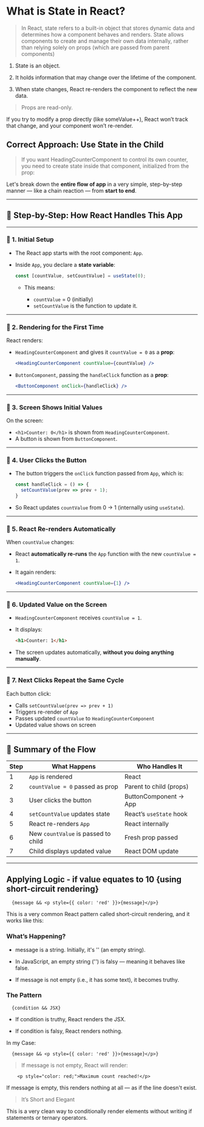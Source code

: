 # What is State in React?

> In React, state refers to a built-in object that stores dynamic data and determines how a component behaves and renders. State allows components to create and manage their own data internally, rather than relying solely on props (which are passed from parent components)

1. State is an object.

2. It holds information that may change over the lifetime of the component.

3. When state changes, React re-renders the component to reflect the new data.


> Props are read-only.

If you try to modify a prop directly (like someValue++), React won’t track that change, and your component won’t re-render.

## Correct Approach: Use State in the Child

> If you want HeadingCounterComponent to control its own counter, you need to create state inside that component, initialized from the prop:



Let's break down the **entire flow of app** in a very simple, step-by-step manner — like a chain reaction — from **start to end**.

---

## 🚦 Step-by-Step: How React Handles This App

---

### 🔹 1. **Initial Setup**

* The React app starts with the root component: `App`.
* Inside `App`, you declare a **state variable**:

  ```js
  const [countValue, setCountValue] = useState(0);
  ```

  * This means:

    * `countValue` = 0 (initially)
    * `setCountValue` is the function to update it.

---

### 🔹 2. **Rendering for the First Time**

React renders:

* `HeadingCounterComponent` and gives it `countValue = 0` as a **prop**:

  ```jsx
  <HeadingCounterComponent countValue={countValue} />
  ```
* `ButtonComponent`, passing the `handleClick` function as a **prop**:

  ```jsx
  <ButtonComponent onClick={handleClick} />
  ```

---

### 🔹 3. **Screen Shows Initial Values**

On the screen:

* `<h1>Counter: 0</h1>` is shown from `HeadingCounterComponent`.
* A button is shown from `ButtonComponent`.

---

### 🔹 4. **User Clicks the Button**

* The button triggers the `onClick` function passed from `App`, which is:

  ```js
  const handleClick = () => {
    setCountValue(prev => prev + 1);
  }
  ```

* So React updates `countValue` from 0 → 1 (internally using `useState`).

---

### 🔹 5. **React Re-renders Automatically**

When `countValue` changes:

* React **automatically re-runs** the `App` function with the new `countValue = 1`.
* It again renders:

  ```jsx
  <HeadingCounterComponent countValue={1} />
  ```

---

### 🔹 6. **Updated Value on the Screen**

* `HeadingCounterComponent` receives `countValue = 1`.
* It displays:

  ```html
  <h1>Counter: 1</h1>
  ```
* The screen updates automatically, **without you doing anything manually**.

---

### 🔁 7. **Next Clicks Repeat the Same Cycle**

Each button click:

* Calls `setCountValue(prev => prev + 1)`
* Triggers re-render of `App`
* Passes updated `countValue` to `HeadingCounterComponent`
* Updated value shows on screen

---

## 🔁 Summary of the Flow

| Step | What Happens                        | Who Handles It          |
| ---- | ----------------------------------- | ----------------------- |
| 1    | `App` is rendered                   | React                   |
| 2    | `countValue = 0` passed as prop     | Parent to child (props) |
| 3    | User clicks the button              | ButtonComponent → App   |
| 4    | `setCountValue` updates state       | React’s `useState` hook |
| 5    | React re-renders `App`              | React internally        |
| 6    | New `countValue` is passed to child | Fresh prop passed       |
| 7    | Child displays updated value        | React DOM update        |

---

## Applying Logic - if value equates to 10 {using short-circuit rendering}

```
  {message && <p style={{ color: 'red' }}>{message}</p>}
```

This is a very common React pattern called short-circuit rendering, and it works like this:

### What’s Happening?

- message is a string. Initially, it's '' (an empty string).

- In JavaScript, an empty string ('') is falsy — meaning it behaves like false.

- If message is not empty (i.e., it has some text), it becomes truthy.

### The Pattern
```
  {condition && JSX}
```
- If condition is truthy, React renders the JSX.

- If condition is falsy, React renders nothing.

In my Case:
```
  {message && <p style={{ color: 'red' }}>{message}</p>}
```

> If message is not empty, React will render:
```
    <p style="color: red;">Maximum count reached!</p>
```

If message is empty, this renders nothing at all — as if the line doesn't exist.


> It’s Short and Elegant

This is a very clean way to conditionally render elements without writing if statements or ternary operators.


